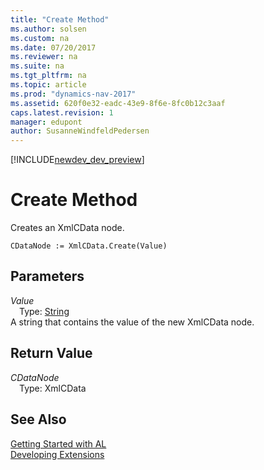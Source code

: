 ```yaml
---
title: "Create Method"
ms.author: solsen
ms.custom: na
ms.date: 07/20/2017
ms.reviewer: na
ms.suite: na
ms.tgt_pltfrm: na
ms.topic: article
ms.prod: "dynamics-nav-2017"
ms.assetid: 620f0e32-eadc-43e9-8f6e-8fc0b12c3aaf
caps.latest.revision: 1
manager: edupont
author: SusanneWindfeldPedersen
---
```


[!INCLUDE[newdev_dev_preview](../includes/newdev_dev_preview.md)]

# Create Method
Creates an XmlCData node.  
```  
CDataNode := XmlCData.Create(Value)  
```  
## Parameters
*Value*    
&emsp;Type: [String](/datatypes/devenv-text-data-type.md)  
A string that contains the value of the new XmlCData node.  
  
## Return Value
*CDataNode*  
&emsp;Type: XmlCData  
  
## See Also
[Getting Started with AL](../devenv-get-started.md)  
[Developing Extensions](../devenv-dev-overview.md)  
